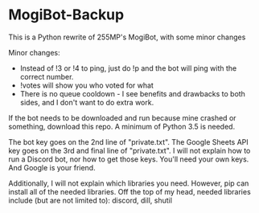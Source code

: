 # MogiBot-Backup
This is a Python rewrite of 255MP's MogiBot, with some minor changes

Minor changes:
- Instead of !3 or !4 to ping, just do !p and the bot will ping with the correct number.
- !votes will show you who voted for what
- There is no queue cooldown - I see benefits and drawbacks to both sides, and I don't want to do extra work.

If the bot needs to be downloaded and run because mine crashed or something, download this repo. A minimum of Python 3.5 is needed.

The bot key goes on the 2nd line of "private.txt". The Google Sheets API key goes on the 3rd and final line of "private.txt". I will not explain how to run a Discord bot, nor how to get those keys. You'll need your own keys. And Google is your friend.

Additionally, I will not explain which libraries you need. However, pip can install all of the needed libraries. Off the top of my head, needed libraries include (but are not limited to): discord, dill, shutil
